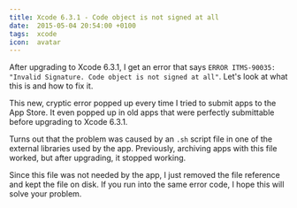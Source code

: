 ```yaml
---
title: Xcode 6.3.1 - Code object is not signed at all
date:  2015-05-04 20:54:00 +0100
tags:  xcode
icon:  avatar
---
```


After upgrading to Xcode 6.3.1, I get an error that says `ERROR ITMS-90035: 
"Invalid Signature. Code object is not signed at all"`. Let's look at what 
this is and how to fix it.

This new, cryptic error popped up every time I tried to submit apps to the 
App Store. It even popped up in old apps that were perfectly submittable 
before upgrading to Xcode 6.3.1.

Turns out that the problem was caused by an `.sh` script file in one of the
external libraries used by the app. Previously, archiving apps with this file
worked, but after upgrading, it stopped working.

Since this file was not needed by the app, I just removed the file reference
and kept the file on disk. If you run into the same error code, I hope this
will solve your problem.